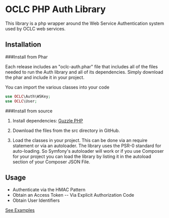 OCLC PHP Auth Library
=============
This library is a php wrapper around the Web Service Authentication system used by OCLC web services. 

## Installation

###Install from Phar

Each release includes an "oclc-auth.phar" file that includes all of the files needed to run the Auth library and all of its dependencies. Simply download the phar and include it in your project.

You can import the various classes into your code

```php
use OCLC\Auth\WSKey;
use OCLC\User;
```

###Install from source

1) Install dependencies: [Guzzle PHP](http://guzzlephp.org/)

2) Download the files from the src directory in GitHub.

3) Load the classes in your project. This can be done via an require statement or via an autoloader. The library uses the PSR-0 standard for auto-loading. So Symfony's autoloader will work
or if you use Composer for your project you can load the library by listing it in the autoload section of your Composer JSON File. 


## Usage
- Authenticate via the HMAC Pattern
- Obtain an Access Token
-- Via Explicit Authorization Code
- Obtain User Identifiers

[See Examples](https://github.com/OCLC-Developer-Network/oclc-auth-php/blob/master/docs/example.rst)